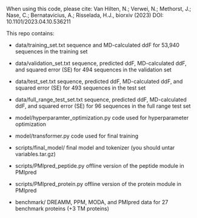 When using this code, please cite:
Van Hilten, N.; Verwei, N.; Methorst, J.; Nase, C.; Bernatavicius, A.; Risselada, H.J., biorxiv (2023) DOI: 10.1101/2023.04.10.536211 

This repo contains:
- data/training_set.txt			sequence and MD-calculated ddF for 53,940 sequences in the training set
- data/validation_set.txt		sequence, predicted ddF, MD-calculated ddF, and squared error (SE) for 494 sequences in the validation set
- data/test_set.txt			sequence, predicted ddF, MD-calculated ddF, and squared error (SE) for 493 sequences in the test set
- data/full_range_test_set.txt		sequence, predicted ddF, MD-calculated ddF, and squared error (SE) for 96 sequences in the full range test set

- model/hyperparamter_optimization.py	code used for hyperparameter optimization
- model/transformer.py			code used for final training

- scripts/final_model/			final model and tokenizer (you should untar variables.tar.gz)
- scripts/PMIpred_peptide.py		offline version of the peptide module in PMIpred
- scripts/PMIpred_protein.py		offline version of the protein module in PMIpred

- benchmark/				DREAMM, PPM, MODA, and PMIpred data for 27 benchmark proteins (+3 TM proteins)
